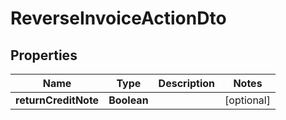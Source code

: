 
# ReverseInvoiceActionDto

## Properties
Name | Type | Description | Notes
------------ | ------------- | ------------- | -------------
**returnCreditNote** | **Boolean** |  |  [optional]



